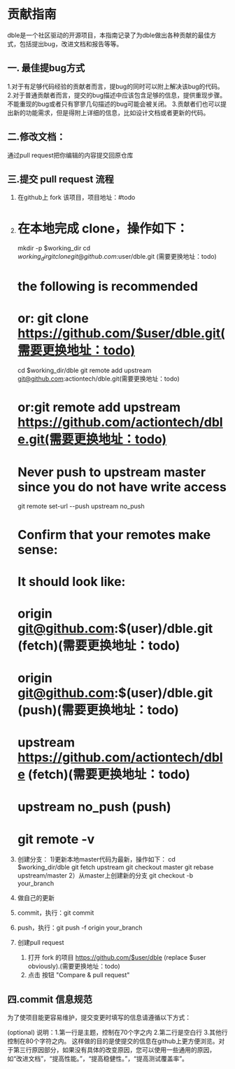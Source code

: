 # 贡献指南

dble是一个社区驱动的开源项目，本指南记录了为dble做出各种贡献的最佳方式，包括提出bug，改进文档和报告等等。

## 一. 最佳提bug方式
1.对于有足够代码经验的贡献者而言，提bug的同时可以附上解决该bug的代码。
2.对于普通贡献者而言，提交的bug描述中应该包含足够的信息，提供重现步骤。不能重现的bug或者只有寥寥几句描述的bug可能会被关闭。
3.贡献者们也可以提出新的功能需求，但是得附上详细的信息，比如设计文档或者更新的代码。

## 二.修改文档：
通过pull request把你编辑的内容提交回原仓库

## 三.提交 pull request 流程
1. 在github上 fork 该项目，项目地址：#todo
2. 在本地完成 clone，操作如下：
   ===
   mkdir -p $working_dir
   cd $working_dir
   git clone git@github.com:$user/dble.git (需要更换地址：todo)
   # the following is recommended
   # or: git clone https://github.com/$user/dble.git(需要更换地址：todo)

   cd $working_dir/dble
   git remote add upstream git@github.com:actiontech/dble.git(需要更换地址：todo)
   # or:git remote add upstream https://github.com/actiontech/dble.git(需要更换地址：todo)

   # Never push to upstream master since you do not have write access
   git remote set-url --push upstream no_push

   # Confirm that your remotes make sense:
   # It should look like:
   # origin    git@github.com:$(user)/dble.git (fetch)(需要更换地址：todo)
   # origin    git@github.com:$(user)/dble.git (push)(需要更换地址：todo)
   # upstream  https://github.com/actiontech/dble (fetch)(需要更换地址：todo)
   # upstream  no_push (push)
   git remote -v
   ===
3. 创建分支：
   1)更新本地master代码为最新，操作如下：
     cd $working_dir/dble
     git fetch upstream
     git checkout master
     git rebase upstream/master
   2）从master上创建新的分支
     git checkout -b your_branch
4. 做自己的更新
5. commit，执行：git commit
6. push，执行：git push -f origin your_branch
7. 创建pull request
   1) 打开 fork 的项目 https://github.com/$user/dble (replace $user obviously).(需要更换地址：todo)
   2) 点击 按钮 "Compare & pull request"

## 四.commit 信息规范
为了使项目能更容易维护，提交变更时填写的信息请遵循以下方式：
  <what changed>
  <BLANK LINE>
  <why this change was made>
  <BLANK LINE>
  <footer>(optional)
  说明：1.第一行是主题，控制在70个字之内
        2.第二行是空白行
        3.其他行控制在80个字符之内。
   这样做的目的是使提交的信息在github上更方便浏览。对于第三行原因部分，如果没有具体的改变原因，您可以使用一些通用的原因，如“改进文档”，“提高性能。”，“提高稳健性。”，“提高测试覆盖率”。



